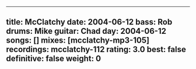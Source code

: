 
---
title: McClatchy
date: 2004-06-12
bass:	Rob
drums:	Mike
guitar:	Chad
day: 2004-06-12
songs: []
mixes: [mcclatchy-mp3-105]
recordings: mcclatchy-112
rating: 3.0
best: false
definitive: false
weight: 0
---

